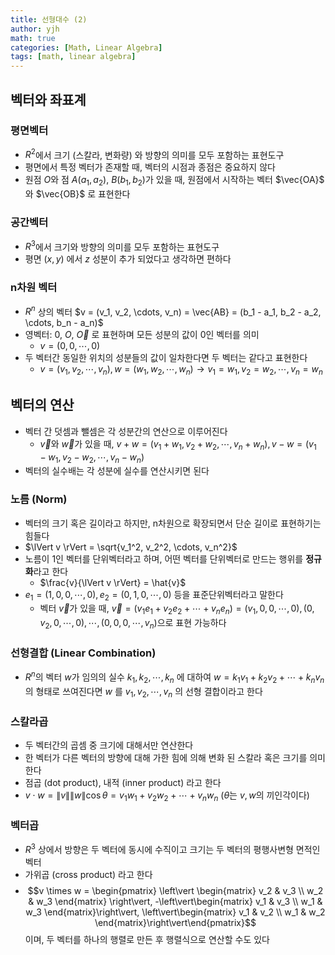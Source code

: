 ```yaml
---
title: 선형대수 (2)
author: yjh
math: true
categories: [Math, Linear Algebra]
tags: [math, linear algebra]
---
```


## 벡터와 좌표계

### 평면벡터

- $R^{2}$에서 크기 (스칼라, 변화량) 와 방향의 의미를 모두 포함하는 표현도구
- 평면에서 특정 벡터가 존재할 때, 벡터의 시점과 종점은 중요하지 않다
- 원점 $O$와 점 $A(a_{1}, a_{2})$, $B(b_{1}, b_{2})$가 있을 때, 원점에서 시작하는 벡터 $\vec{OA}$ 와 $\vec{OB}$ 로 표현한다

### 공간벡터

- $R^{3}$에서 크기와 방향의 의미를 모두 포함하는 표현도구
- 평면 ($x, y$) 에서 $z$ 성분이 추가 되었다고 생각하면 편하다

### n차원 벡터

- $R^{n}$ 상의 벡터 $v = (v_1, v_2, \cdots, v_n) = \vec{AB} = (b_1 - a_1, b_2 - a_2, \cdots, b_n - a_n)$
- 영벡터: $0$, $O$, $\vec{O}$ 로 표현하며 모든 성분의 값이 $0$인 벡터를 의미
  - $v = (0, 0, \cdots, 0)$
- 두 벡터간 동일한 위치의 성분들의 값이 일차한다면 두 벡터는 같다고 표현한다
  - $v = (v_1, v_2, \cdots, v_n), w = (w_1, w_2, \cdots, w_n) \rightarrow v_1 = w_1, v_2 = w_2, \cdots, v_n = w_n$

## 벡터의 연산

- 벡터 간 덧셈과 뺄셈은 각 성분간의 연산으로 이루어진다
  - $\vec{v}$와 $\vec{w}$가 있을 때, $v + w = (v_1 + w_1, v_2 + w_2, \cdots, v_n + w_n), v - w = (v_1 - w_1, v_2 - w_2, \cdots, v_n - w_n)$
- 벡터의 실수배는 각 성분에 실수를 연산시키면 된다

### 노름 (Norm)

- 벡터의 크기 혹은 길이라고 하지만, n차원으로 확장되면서 단순 길이로 표현하기는 힘들다
- $\lVert v \rVert = \sqrt{v_1^2, v_2^2, \cdots, v_n^2}$
- 노름이 $1$인 벡터를 단위벡터라고 하며, 어떤 벡터를 단위벡터로 만드는 행위를 **정규화**라고 한다
  - $\frac{v}{\lVert v \rVert} = \hat{v}$
- $e_1 = (1, 0, 0, \cdots, 0), e_2 = (0, 1, 0, \cdots, 0)$ 등을 표준단위벡터라고 말한다
  - 벡터 $\vec{v}$가 있을 때, $\vec{v} = (v_1e_1 + v_2e_2 + \cdots + v_ne_n) = (v_1, 0, 0, \cdots, 0), (0, v_2, 0, \cdots, 0), \cdots, (0, 0, 0, \cdots, v_n)$으로 표현 가능하다

### 선형결합 (Linear Combination)

- $R^n$의 벡터 $w$가 임의의 실수 $k_1, k_2, \cdots, k_n$ 에 대하여 $w = k_1v_1 + k_2v_2 + \cdots + k_nv_n$ 의 형태로 쓰여진다면 $w$ 를 $v_1, v_2, \cdots, v_n$ 의 선형 결합이라고 한다

### 스칼라곱

- 두 벡터간의 곱셈 중 크기에 대해서만 연산한다
- 한 벡터가 다른 벡터의 방향에 대해 가한 힘에 의해 변화 된 스칼라 혹은 크기를 의미한다
- 점곱 (dot product), 내적 (inner product) 라고 한다
- $v \cdot w = \lVert v \rVert \lVert w \rVert \cos\theta = v_1w_1 + v_2w_2 + \cdots + v_nw_n$ ($\theta$는 $v, w$의 끼인각이다)

### 벡터곱

- $R^3$ 상에서 방향은 두 벡터에 동시에 수직이고 크기는 두 벡터의 평행사변형 면적인 벡터
- 가위곱 (cross product) 라고 한다
- $$v \times w = \begin{pmatrix}
    \left\vert \begin{matrix}
        v_2 & v_3 \\
        w_2 & w_3
    \end{matrix} \right\vert, -\left\vert\begin{matrix}
        v_1 & v_3 \\
        w_1 & w_3
    \end{matrix}\right\vert, \left\vert\begin{matrix}
        v_1 & v_2 \\
        w_1 & w_2
    \end{matrix}\right\vert\end{pmatrix}$$ 이며, 두 벡터를 하나의 행렬로 만든 후 행렬식으로 연산할 수도 있다
